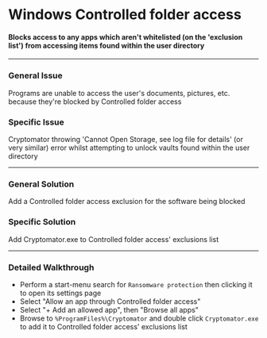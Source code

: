 # Windows Controlled folder access
#### Blocks access to any apps which aren't whitelisted (on the 'exclusion list') from accessing items found within the user directory



***
### General Issue
Programs are unable to access the user's documents, pictures, etc. because they're blocked by Controlled folder access

### Specific Issue
Cryptomator throwing 'Cannot Open Storage, see log file for details' (or very similar) error whilst attempting to unlock vaults found within the user directory



***
### General Solution
Add a Controlled folder access exclusion for the software being blocked

### Specific Solution
Add Cryptomator.exe to Controlled folder access' exclusions list



***
### Detailed Walkthrough
* Perform a start-menu search for ```Ransomware protection``` then clicking it to open its settings page
* Select "Allow an app through Controlled folder access"
* Select "+ Add an allowed app", then "Browse all apps"
* Browse to ```%ProgramFiles%\Cryptomator``` and double click ```Cryptomator.exe``` to add it to Controlled folder access' exclusions list
